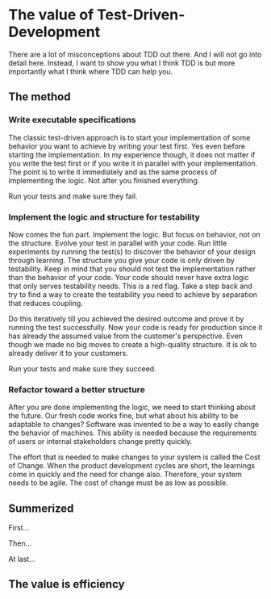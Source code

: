 # The value of Test-Driven-Development

There are a lot of misconceptions about TDD out there. And I will not go into detail here. Instead, I want to show you what I think TDD is but more importantly what I think where TDD can help you.

## The method

### Write executable specifications

The classic test-driven approach is to start your implementation of some behavior you want to achieve by writing your test first. Yes even before starting the implementation. In my experience though, it does not matter if you write the test first or if you write it in parallel with your implementation. The point is to write it immediately and as the same process of implementing the logic. Not after you finished everything. 

Run your tests and make sure they fail.

### Implement the logic and structure for testability

Now comes the fun part. Implement the logic. But focus on behavior, not on the structure. Evolve your test in parallel with your code. Run little experiments by running the test(s) to discover the behavior of your design through learning. The structure you give your code is only driven by testability. Keep in mind that you should not test the implementation rather than the behavior of your code. Your code should never have extra logic that only serves testability needs. This is a red flag. Take a step back and try to find a way to create the testability you need to achieve by separation that reduces coupling.

Do this iteratively till you achieved the desired outcome and prove it by running the test successfully. Now your code is ready for production since it has already the assumed value from the customer's perspective.
Even though we made no big moves to create a high-quality structure. It is ok to already deliver it to your customers.

Run your tests and make sure they succeed.

### Refactor toward a better structure

After you are done implementing the logic, we need to start thinking about the future. Our fresh code works fine, but what about his ability to be adaptable to changes? Software was invented to be a way to easily change the behavior of machines. This ability is needed because the requirements of users or internal stakeholders change pretty quickly. 

The effort that is needed to make changes to your system is called the Cost of Change. When the product development cycles are short, the learnings come in quickly and the need for change also. Therefore, your system needs to be agile. The cost of change must be as low as possible.


## Summerized

First...

Then...

At last...

## The value is efficiency 
